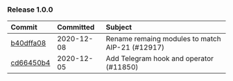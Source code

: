 

### Release 1.0.0

| Commit                                                                                         | Committed   | Subject                                         |
|:-----------------------------------------------------------------------------------------------|:------------|:------------------------------------------------|
| [b40dffa08](https://github.com/apache/airflow/commit/b40dffa08547b610162f8cacfa75847f3c4ca364) | 2020-12-08  | Rename remaing modules to match AIP-21 (#12917) |
| [cd66450b4](https://github.com/apache/airflow/commit/cd66450b4ee2a219ddc847970255e420ed679700) | 2020-12-05  | Add Telegram hook and operator (#11850)         |
